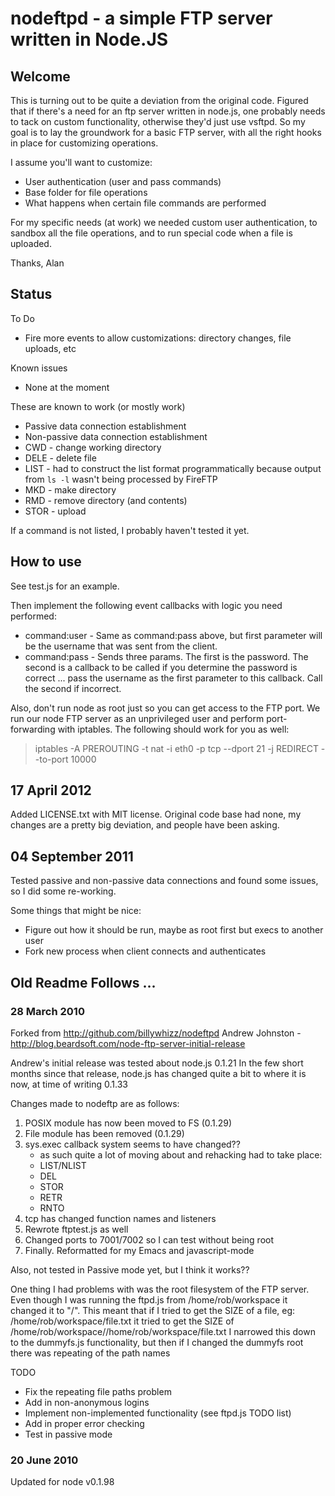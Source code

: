 nodeftpd - a simple FTP server written in Node.JS
====

Welcome
----

This is turning out to be quite a deviation from the original code. Figured that if there's a need for an ftp server written in node.js, one probably needs to tack on custom functionality, otherwise they'd just use vsftpd. So my goal is to lay the groundwork for a basic FTP server, with all the right hooks in place for customizing operations.

I assume you'll want to customize:

* User authentication (user and pass commands)
* Base folder for file operations
* What happens when certain file commands are performed

For my specific needs (at work) we needed custom user authentication, to sandbox all the file operations, and to run special code when a file is uploaded.

Thanks, Alan

Status
----

To Do

* Fire more events to allow customizations: directory changes, file uploads, etc

Known issues

* None at the moment

These are known to work (or mostly work)

* Passive data connection establishment
* Non-passive data connection establishment
* CWD - change working directory
* DELE - delete file
* LIST - had to construct the list format programmatically because output from `ls -l` wasn't being processed by FireFTP
* MKD - make directory
* RMD - remove directory (and contents)
* STOR - upload

If a command is not listed, I probably haven't tested it yet.

How to use
----

See test.js for an example.

Then implement the following event callbacks with logic you need performed:

* command:user - Same as command:pass above, but first parameter will be the username that was sent from the client.
* command:pass - Sends three params. The first is the password. The second is a callback to be called if you determine the password is correct ... pass the username as the first parameter to this callback. Call the second if incorrect.

Also, don't run node as root just so you can get access to the FTP port. We run our node FTP server as an unprivileged user and perform port-forwarding with iptables. The following should work for you as well:

> iptables -A PREROUTING -t nat -i eth0 -p tcp --dport 21 -j REDIRECT --to-port 10000

17 April 2012
----

Added LICENSE.txt with MIT license. Original code base had none, my changes are a pretty big deviation, and people have been asking.

04 September 2011
----

Tested passive and non-passive data connections and found some issues, so I did some re-working.

Some things that might be nice:

* Figure out how it should be run, maybe as root first but execs to another user
* Fork new process when client connects and authenticates

Old Readme Follows ...
----

### 28 March 2010

Forked from http://github.com/billywhizz/nodeftpd 
Andrew Johnston - http://blog.beardsoft.com/node-ftp-server-initial-release

Andrew's initial release was tested about node.js 0.1.21
In the few short months since that release, node.js has changed quite a bit
to where it is now, at time of writing 0.1.33

Changes made to nodeftp are as follows:

1. POSIX module has now been moved to FS (0.1.29)
2. File module has been removed (0.1.29)
3. sys.exec callback system seems to have changed??
   - as such quite a lot of moving about and rehacking had to take place:
   - LIST/NLIST
   - DEL
   - STOR
   - RETR
   - RNTO
4. tcp has changed function names and listeners
5. Rewrote ftptest.js as well
7. Changed ports to 7001/7002 so I can test without being root
8. Finally. Reformatted for my Emacs and javascript-mode

Also, not tested in Passive mode yet, but I think it works??

One thing I had problems with was the root filesystem of the FTP server.
Even though I was running the ftpd.js from /home/rob/workspace it changed
it to "/". This meant that if I tried to get the SIZE of a file, eg: 
/home/rob/workspace/file.txt
it tried to get the SIZE of
/home/rob/workspace//home/rob/workspace/file.txt
I narrowed this down to the dummyfs.js functionality, but then
if I changed the dummyfs root there was repeating of the path names

TODO
- Fix the repeating file paths problem
- Add in non-anonymous logins
- Implement non-implemented functionality (see ftpd.js TODO list)
- Add in proper error checking
- Test in passive mode

### 20 June 2010

Updated for node v0.1.98
